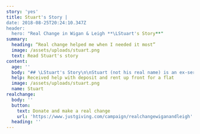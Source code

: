 ```yaml
---
story: 'yes'
title: Stuart's Story |
date: 2018-08-25T20:24:10.347Z
header:
  hero: "Real Change in Wigan & Leigh **\LStuart's Story**"
summary:
  heading: “Real change helped me when I needed it most”
  image: /assets/uploads/stuart.png
  text: Read Stuart's story
content:
  age: ''
  body: "## \LStuart's Story\n\nStuart (not his real name) is an ex-serviceman who had been living in a tent for over a year. Local organisation EDs Homes had been in touch with him and building up their trust and relationship.\r\n\nJust before Real Change was launched, Stuart received a job offer for full time work. This was great news, but very hard to take up without secure, stable accomodation where he could properly sleep, live and go out to work without worrying about his things being safe.\r\n\nEDs enquired whether this would be suitable for Real Change, and started looking for appropriate places Stuart could live. When one was found an application was put in and Real Change was able to help cover the deposit and first months’ rent. Having been out of work and with no landlord who could provide a reference, the grant was about more than just money. It also unlocked a door into the private sector when landlords might otherwise have been nervous about taking on a new tenant.\r\n\n**There were tears in Stuart’s eyes when he moved into the flat, and he was immediately offering to pay it back!\r**\n\nOur first concern is making sure he’s got enough to cover his own costs, but his generosity after everything he’s been through is an example to everyone. If he has the cash spare in the future it will go straight back into the pot to help others who are homeless!\r\n\nSince moving in, Stuart has decorated the flat to make it feel like home and is working hard at his new job. He is also spending lots of time with his family, something that is very hard to do if you are living in a tent, an aspect of homelessness we often forget.\r\n\nIt’s been a privilege to help Stuart, and we look forward to hearing more about his journey in the future!"
  help: Received help with deposit and rent up front for a flat
  image: /assets/uploads/stuart.png
  name: Stuart
realchange:
  body: ''
  button:
    text: Donate and make a real change
    url: 'https://www.justgiving.com/campaign/realchangewiganandleigh'
  heading: ''
---
```


